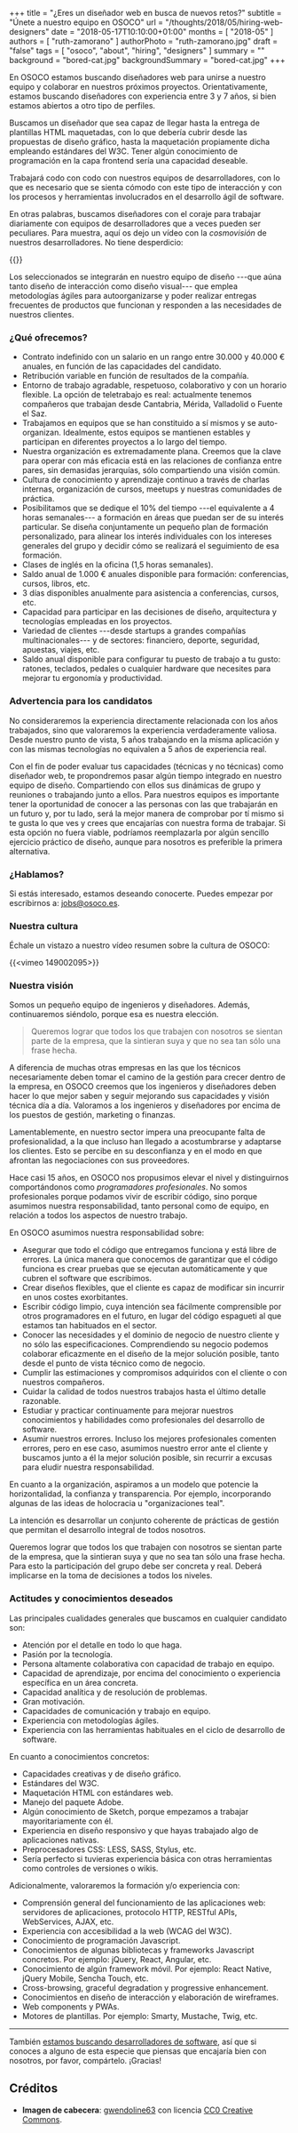+++
title = "¿Eres un diseñador web en busca de nuevos retos?"
subtitle = "Únete a nuestro equipo en OSOCO"
url = "/thoughts/2018/05/hiring-web-designers"
date = "2018-05-17T10:10:00+01:00"
months = [ "2018-05" ]
authors = [ "ruth-zamorano" ]
authorPhoto = "ruth-zamorano.jpg"
draft = "false"
tags = [ "osoco", "about", "hiring", "designers" ]
summary = ""
background = "bored-cat.jpg"
backgroundSummary = "bored-cat.jpg"
+++

En OSOCO estamos buscando diseñadores web para unirse a nuestro equipo y colaborar en nuestros próximos proyectos. Orientativamente, estamos buscando diseñadores con experiencia entre 3 y 7 años, si bien estamos abiertos a otro tipo de perfiles.

Buscamos un diseñador que sea capaz de llegar hasta la entrega de plantillas HTML maquetadas, con lo que debería cubrir desde las propuestas de diseño gráfico, hasta la maquetación propiamente dicha empleando estándares del W3C. Tener algún conocimiento de programación en la capa frontend sería una capacidad deseable.

Trabajará codo con codo con nuestros equipos de desarrolladores, con lo que es necesario que se sienta cómodo con este tipo de interacción y con los procesos y herramientas involucrados en el desarrollo ágil de software.

En otras palabras, buscamos diseñadores con el coraje para trabajar diariamente con equipos de desarrolladores que a veces pueden ser peculiares. Para
muestra, aquí os dejo un vídeo con la *cosmovisión* de nuestros desarrolladores. No tiene desperdicio:

{{<youtube LD-Y40Qm83M>}}


Los seleccionados se integrarán en nuestro equipo de diseño ---que aúna tanto diseño de interacción como diseño visual--- que emplea metodologías ágiles para autoorganizarse y poder realizar entregas frecuentes de productos que funcionan y responden a las necesidades de nuestros clientes.

### ¿Qué ofrecemos?

- Contrato indefinido con un salario en un rango entre 30.000 y 40.000 € anuales, en función de las capacidades del candidato.
- Retribución variable en función de resultados de la compañía.
- Entorno de trabajo agradable, respetuoso, colaborativo y con un horario flexible. La opción de teletrabajo es real: actualmente tenemos compañeros que trabajan desde Cantabria, Mérida, Valladolid o Fuente el Saz.
- Trabajamos en equipos que se han constituido a sí mismos y se auto-organizan. Idealmente, estos equipos se mantienen estables y participan en diferentes proyectos a lo largo del tiempo.
- Nuestra organización es extremadamente plana. Creemos que la clave para operar con más eficacia está en las relaciones de confianza entre pares, sin demasidas jerarquías, sólo compartiendo una visión común.
- Cultura de conocimiento y aprendizaje continuo a través de charlas internas, organización de cursos, meetups y nuestras comunidades de práctica.
- Posibilitamos que se dedique el 10% del tiempo ---el equivalente a 4 horas semanales--- a formación en áreas que puedan ser de su interés particular. Se diseña conjuntamente un pequeño plan de formación personalizado, para alinear los interés individuales con los intereses generales del grupo y decidir cómo se realizará el seguimiento de esa formación.
- Clases de inglés en la oficina (1,5 horas semanales).
- Saldo anual de 1.000 € anuales disponible para formación: conferencias, cursos, libros, etc.
- 3 días disponibles anualmente para asistencia a conferencias, cursos, etc.
- Capacidad para participar en las decisiones de diseño, arquitectura y tecnologías empleadas en los proyectos.
- Variedad de clientes ---desde startups a grandes compañías multinacionales--- y de sectores: financiero, deporte, seguridad, apuestas, viajes, etc.
- Saldo anual disponible para configurar tu puesto de trabajo a tu gusto: ratones, teclados, pedales o cualquier hardware que necesites para mejorar tu ergonomía y productividad.

### Advertencia para los candidatos

No consideraremos la experiencia directamente relacionada con los años trabajados, sino que valoraremos la experiencia verdaderamente valiosa. Desde nuestro punto de vista, 5 años trabajando en la misma aplicación y con las mismas tecnologías no equivalen a 5 años de experiencia real.

Con el fin de poder evaluar tus capacidades (técnicas y no técnicas) como diseñador web, te propondremos pasar algún tiempo integrado en nuestro equipo de diseño. Compartiendo con ellos sus dinámicas de grupo y reuniones o trabajando junto a ellos. Para nuestros equipos es importante tener la oportunidad de conocer a las personas con las que trabajarán en un futuro y, por tu lado, será la mejor manera de comprobar por tí mismo si te gusta lo que ves y crees que encajarías con nuestra forma de trabajar. Si esta opción no fuera viable, podríamos reemplazarla por algún sencillo ejercicio práctico de diseño, aunque para nosotros es preferible la primera alternativa.

### ¿Hablamos?

Si estás interesado, estamos deseando conocerte. Puedes empezar por escribirnos a: [jobs@osoco.es](mailto:jobs@osoco.es).

### Nuestra cultura

Échale un vistazo a nuestro vídeo resumen sobre la cultura de OSOCO: 

{{<vimeo 149002095>}}


### Nuestra visión

Somos un pequeño equipo de ingenieros y diseñadores. Además, continuaremos siéndolo, porque esa es nuestra elección.

<blockquote>Queremos lograr que todos los que trabajen con nosotros se sientan parte de la empresa, que la sintieran suya y que no sea tan sólo una frase hecha.</blockquote>

A diferencia de muchas otras empresas en las que los técnicos necesariamente deben tomar el camino de la gestión 
para crecer dentro de la empresa, en OSOCO creemos que los ingenieros y diseñadores deben hacer lo que mejor saben y seguir mejorando 
sus capacidades y visión técnica día a día. Valoramos a los ingenieros y diseñadores por encima de los puestos de gestión, marketing o 
finanzas.

Lamentablemente, en nuestro sector impera una preocupante falta de profesionalidad, a la que incluso han llegado a 
acostumbrarse y adaptarse los clientes. Esto se percibe en su desconfianza y en el modo en que afrontan las negociaciones 
con sus proveedores.

Hace casi 15 años, en OSOCO nos propusimos elevar el nivel y distinguirnos comportándonos como *programadores 
profesionales*. No somos profesionales porque podamos vivir de escribir código, sino porque asumimos nuestra 
responsabilidad, tanto personal como de equipo, en relación a todos los aspectos de nuestro trabajo.

En OSOCO asumimos nuestra responsabilidad sobre:

- Asegurar que todo el código que entregamos funciona y está libre de errores. La única manera que conocemos de garantizar que el código funciona es crear pruebas que se ejecutan automáticamente y que cubren el software que escribimos.
- Crear diseños flexibles, que el cliente es capaz de modificar sin incurrir en unos costes exorbitantes.
- Escribir código limpio, cuya intención sea fácilmente comprensible por otros programadores en el futuro, en lugar del código espagueti al que estamos tan habituados en el sector.
- Conocer las necesidades y el dominio de negocio de nuestro cliente y no sólo las especificaciones. Comprendiendo su negocio podemos colaborar eficazmente en el diseño de la mejor solución posible, tanto desde el punto de vista técnico como de negocio.
- Cumplir las estimaciones y compromisos adquiridos con el cliente o con nuestros compañeros.
- Cuidar la calidad de todos nuestros trabajos hasta el último detalle razonable.
- Estudiar y practicar continuamente para mejorar nuestros conocimientos y habilidades como profesionales del desarrollo de software.
- Asumir nuestros errores. Incluso los mejores profesionales comenten errores, pero en ese caso, asumimos nuestro error ante el cliente y buscamos junto a él la mejor solución posible, sin recurrir a excusas para eludir nuestra responsabilidad.

En cuanto a la organización, aspiramos a un modelo que potencie la horizontalidad, la confianza y transparencia. Por ejemplo, incorporando algunas de las ideas de holocracia u "organizaciones teal".

La intención es desarrollar un conjunto coherente de prácticas de gestión que permitan el desarrollo integral de todos nosotros.

Queremos lograr que todos los que trabajen con nosotros se sientan parte de la empresa, que la sintieran suya y que no sea tan sólo una frase hecha. Para esto la participación del grupo debe ser concreta y real. Deberá implicarse en la toma de decisiones a todos los niveles.

### Actitudes y conocimientos deseados

Las principales cualidades generales que buscamos en cualquier candidato son:

- Atención por el detalle en todo lo que haga.
- Pasión por la tecnología.
- Persona altamente colaborativa con capacidad de trabajo en equipo.
- Capacidad de aprendizaje, por encima del conocimiento o experiencia específica en un área concreta.
- Capacidad analítica y de resolución de problemas.
- Gran motivación. 
- Capacidades de comunicación y trabajo en equipo.
- Experiencia con metodologías ágiles.
- Experiencia con las herramientas habituales en el ciclo de desarrollo de software.

En cuanto a conocimientos concretos:

- Capacidades creativas y de diseño gráfico.
- Estándares del W3C.
- Maquetación HTML con estándares web.        
- Manejo del paquete Adobe.
- Algún conocimiento de Sketch, porque empezamos a trabajar mayoritariamente con él.
- Experiencia en diseño responsivo y que hayas trabajado algo de aplicaciones nativas.
- Preprocesadores CSS: LESS, SASS, Stylus, etc.    
- Sería perfecto si tuvieras experiencia básica con otras herramientas como controles de versiones o wikis.

Adicionalmente, valoraremos la formación y/o experiencia con:

- Comprensión general del funcionamiento de las aplicaciones web: servidores de aplicaciones, protocolo HTTP, RESTful APIs, WebServices, AJAX, etc.
- Experiencia con accesibilidad a la web (WCAG del W3C).
- Conocimiento de programación Javascript.
- Conocimientos de algunas bibliotecas y frameworks Javascript concretos. Por ejemplo: jQuery, React, Angular, etc.
- Conocimiento de algún framework móvil. Por ejemplo: React Native, jQuery Mobile, Sencha Touch, etc.
- Cross-browsing, graceful degradation y progressive enhancement.
- Conocimientos en diseño de interacción y elaboración de wireframes.
- Web components y PWAs.    
- Motores de plantillas. Por ejemplo: Smarty, Mustache, Twig, etc.


<hr class="section-divider"/>

También [estamos buscando desarrolladores de software](/thoughts/2018/05/hiring-sw-developers/), así que si conoces a alguno de esta especie que piensas que encajaría bien con nosotros, por favor, compártelo. ¡Gracias!

## Créditos

- **Imagen de cabecera**: <a href="https://pixabay.com/en/cat-domestic-cat-nose-cat-s-eyes-323035/" target="_blank">gwendoline63</a> con licencia <a href="https://creativecommons.org/publicdomain/zero/1.0/deed.en">CC0 Creative Commons</a>.
